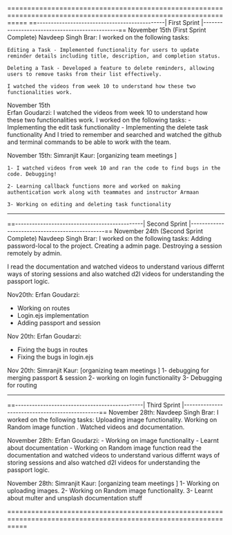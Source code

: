 
=================================================================================================================
==----------------------------------------------| First Sprint |-----------------------------------------------==
November 15th (First Sprint Complete)
Navdeep Singh Brar:
    I worked on the following tasks:

    Editing a Task - Implemented functionality for users to update reminder details including title, description, and completion status.

    Deleting a Task - Developed a feature to delete reminders, allowing users to remove tasks from their list effectively.

    I watched the videos from week 10 to understand how these two functionalities work.
    
November 15th  
Erfan Goudarzi: 
    I watched the videos from week 10 to understand how these two functionalities work.
    I worked on the following tasks:
    - Implementing the edit task functionality
    - Implementing the delete task functionality
    And I tried to remember and searched and watched the github and terminal commands to be able to work with the team.

November 15th:
Simranjit Kaur: [organizing team meetings ]

    1- I watched videos from week 10 and ran the code to find bugs in the code. Debugging!

    2- Learning callback functions more and worked on making authentication work along with teammates and instructor Armaan
    
    3- Working on editing and deleting task functionality
----------------------------------------------------------------------------------------------------------------- 
==----------------------------------------------| Second Sprint |-----------------------------------------------==
November 24th (Second Sprint Complete)
Navdeep Singh Brar:
    I worked on the following tasks:
    Adding password-local to the project.
    Creating a admin page.
    Destroying a session remotely by admin.

I read the documentation and watched videos to understand various differnt ways of storing sessions and also watched d2l videos for understanding the passport logic.

Nov20th: 
Erfan Goudarzi:
- Working on routes
- Login.ejs implementation 
- Adding passport and session 


Nov 20th: 
Erfan Goudarzi:
- Fixing the bugs in routes
- Fixing the bugs in login.ejs


Nov 20th:
Simranjit Kaur: [organizing team meetings ]
1- debugging for merging passport & session
2- working on login functionality
3- Debugging for routing

-----------------------------------------------------------------------------------------------------------------

==----------------------------------------------| Third Sprint |-----------------------------------------------==
November 28th:
Navdeep Singh Brar:
    I worked on the following tasks:
    Uploading image functionality.
    Working on Random image function .
    Watched videos and documentation.


November 28th: 
Erfan Goudarzi:
    - Working on image functionality 
    - Learnt about documentation
    - Working on Random image function 
read the documentation and watched videos to understand various differnt ways of storing sessions and also watched d2l videos for understanding the passport logic.

November 28th:
Simranjit Kaur: [organizing team meetings ]
1- Working on uploading images.
2- Working on Random image functionality.
3- Learnt about multer and unsplash documentation stuff


=================================================================================================================